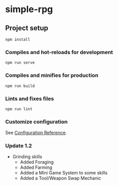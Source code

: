 # simple-rpg

## Project setup
```
npm install
```

### Compiles and hot-reloads for development
```
npm run serve
```

### Compiles and minifies for production
```
npm run build
```

### Lints and fixes files
```
npm run lint
```

### Customize configuration
See [Configuration Reference](https://cli.vuejs.org/config/).

### Update 1.2

* Grinding skills
    - Added Foraging
    - Added Farming
    - Added a Mini Game System to some skills
    - Added a Tool/Weapon Swap Mechanic

